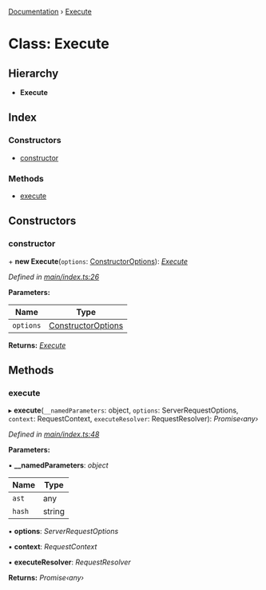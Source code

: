 [Documentation](../README.md) › [Execute](execute.md)

# Class: Execute

## Hierarchy

* **Execute**

## Index

### Constructors

* [constructor](execute.md#constructor)

### Methods

* [execute](execute.md#execute)

## Constructors

###  constructor

\+ **new Execute**(`options`: [ConstructorOptions](../README.md#constructoroptions)): *[Execute](execute.md)*

*Defined in [main/index.ts:26](https://github.com/badbatch/graphql-box/blob/be6f26db/packages/execute/src/main/index.ts#L26)*

**Parameters:**

Name | Type |
------ | ------ |
`options` | [ConstructorOptions](../README.md#constructoroptions) |

**Returns:** *[Execute](execute.md)*

## Methods

###  execute

▸ **execute**(`__namedParameters`: object, `options`: ServerRequestOptions, `context`: RequestContext, `executeResolver`: RequestResolver): *Promise‹any›*

*Defined in [main/index.ts:48](https://github.com/badbatch/graphql-box/blob/be6f26db/packages/execute/src/main/index.ts#L48)*

**Parameters:**

▪ **__namedParameters**: *object*

Name | Type |
------ | ------ |
`ast` | any |
`hash` | string |

▪ **options**: *ServerRequestOptions*

▪ **context**: *RequestContext*

▪ **executeResolver**: *RequestResolver*

**Returns:** *Promise‹any›*
